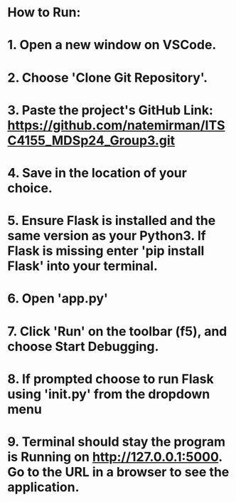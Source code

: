 # How to Run:
# 1. Open a new window on VSCode.
# 2. Choose 'Clone Git Repository'.
# 3. Paste the project's GitHub Link: https://github.com/natemirman/ITSC4155_MDSp24_Group3.git
# 4. Save in the location of your choice.
# 5. Ensure Flask is installed and the same version as your Python3. If Flask is missing enter 'pip install Flask' into your terminal. 
# 6. Open 'app.py' 
# 7. Click 'Run' on the toolbar (f5), and choose Start Debugging.  
# 8. If prompted choose to run Flask using '__init__.py' from the dropdown menu
# 9. Terminal should stay the program is Running on http://127.0.0.1:5000. Go to the URL in a browser to see the application. 


